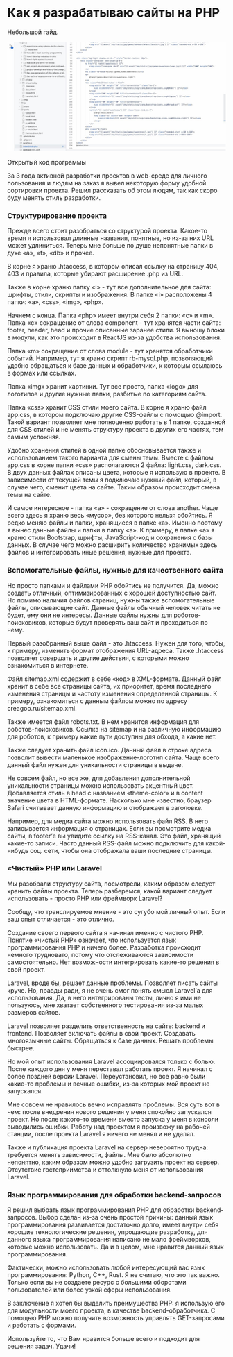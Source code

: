 # Как я разрабатываю сайты на PHP

Небольшой гайд.

![Alt](cap.jpg)

Открытый код программы

За 3 года активной разработки проектов в web-среде для личного пользования и людям на заказ я вывел некоторую форму
удобной сортировки проекта. Решил рассказать об этом людям, так как скоро буду менять стиль разработки.

### Структурирование проекта

Прежде всего стоит разобраться со структурой проекта. Какое-то время я использовал длинные названия, понятные, но из-за
них URL может удлиниться. Теперь мне больше по душе непонятные папки в духе «a», «f», «db» и прочее.

В корне я храню .htaccess, в котором описал ссылку на страницу 404, 403 и правила, которые убирают расширение .php из
URL.

Также в корне храню папку «i» - тут все дополнительное для сайта: шрифты, стили, скрипты и изображения. В папке «i»
расположены 4 папки: «a», «css», «img», «php».

Начнем с конца. Папка «php» имеет внутри себя 2 папки: «c» и «m». Папка «c» сокращение от слова component - тут хранятся
части сайта: footer, header, head и прочие описанные заранее стили. Я выношу блоки в модули, как это происходит в
ReactJS из-за удобства использования.

Папка «m» сокращение от слова module - тут хранятся обработчики событий. Например, тут я храню скрипт rb-mysql.php,
позволяющий удобно обращаться к базе данных и обработчики, к которым ссылаюсь в формах или ссылках.

Папка «img» хранит картинки. Тут все просто, папка «logo» для логотипов и другие нужные папки, разбитые по категориям
сайта.

Папка «css» хранит CSS стили моего сайта. В корне я храню файл app.css, в котором подключаю другие CSS-файлы с помощью
@import. Такой вариант позволяет мне полноценно работать в 1 папке, созданной для CSS стилей и не менять структуру
проекта в других его частях, тем самым усложняя.

Удобно хранения стилей в одной папке обосновывается также и использованием такого варианта для смены темы. Вместе с
файлом app.css в корне папки «css» располагаются 2 файла: light.css, dark.css. В двух данных файлах описаны цвета,
которые я использую в проекте. В зависимости от текущей темы я подключаю нужный файл, который, в случае чего, сменит
цвета на сайте. Таким образом происходит смена темы на сайте.

И самое интересное - папка «a» - сокращение от слова another. Чаще всего здесь я храню весь «мусор», без которого нельзя обойтись. Я редко меняю файлы и папки, хранящиеся в папке «a». Именно поэтому я вынес данные файлы и папки в папку «a». К примеру, в папке «a» я храню стили Bootstrap, шрифты, JavaScript-код и сохранения с базы данных. В случае чего можно расширить количество хранимых здесь файлов и интегрировать иные решения, нужные для проекта.

### Вспомогательные файлы, нужные для качественного сайта

Но просто папками и файлами PHP обойтись не получится. Да, можно создать отличный, оптимизированных с хорошей
доступностью сайт. Но помимо наличия файлов страниц, нужны также вспомогательные файлы, описывающие сайт. Данные файлы
обычный человек читать не будет, ему они не интересы. Данные файлы нужны для роботов-поисковиков, которые будут
проверять ваш сайт и проходиться по нему.

Первый разобранный выше файл - это .htaccess. Нужен для того, чтобы, к примеру, изменить формат отображения URL-адреса.
Также .htaccess позволяет совершать и другие действия, с которыми можно ознакомиться в интернете.

Файл sitemap.xml содержит в себе «код» в XML-формате. Данный файл хранит в себе все страницы сайта, их приоритет, время
последнего изменения страницы и частоту изменения определенной страницы. К примеру, ознакомиться с данным файлом можно
по адресу creagoo.ru/sitemap.xml.

Также имеется файл robots.txt. В нем хранится информация для роботов-поисковиков. Ссылка на sitemap и на различную
информацию для роботов, к примеру какие пути доступны для обхода, а какие нет.

Также следует хранить файл icon.ico. Данный файл в строке адреса позволит вывести маленькое изображение-логотип сайта.
Чаще всего данный файл нужен для уникальности страницы в выдаче.

Не совсем файл, но все же, для добавления дополнительной уникальности страницы можно использовать акцентный цвет.
Добавляется стиль в head с названием «theme-color» и в content значение цвета в HTML-формате. Насколько мне известно,
браузер Safari считывает данную информацию и отображает в заголовке.

Например, для медиа сайта можно использовать файл RSS. В него записывается информация о страницах. Если вы
посмотрите медиа сайты, в footer’е вы увидите ссылку на RSS-канал. Это файл, хранящий какие-то записи. Часто данный
RSS-файл можно подключить для какой-нибудь соц. сети, чтобы она отображала ваши последние страницы.

### «Чистый» PHP или Laravel

Мы разобрали структуру сайта, посмотрели, каким образом следует хранить файлы проекта. Теперь разберемся, какой вариант
следует использовать - просто PHP или фреймворк Laravel?

Сообщу, что транслируемое мнение - это сугубо мой личный опыт. Если ваш опыт отличается - это отлично.

Создание своего первого сайта я начинал именно с чистого PHP. Понятие «чистый PHP» означает, что используется язык
программирования PHP и ничего более. Разработка происходит немного трудновато, потому что отслеживаются зависимости
самостоятельно. Нет возможности интегрировать какие-то решения в свой проект.

Laravel, вроде бы, решает данные проблемы. Позволяет писать сайты круче. Но, правды ради, я не очень смог понять смысл
Laravel’а для использования. Да, в него интегрированы тесты, лично я ими не пользуюсь, мне хватает собственного
тестирования из-за малых размеров сайтов.

Laravel позволяет разделить ответственность на сайте: backend и frontend. Позволяет включать файлы в свой проект.
Создавать многоязычные сайты. Обращаться к базе данных. Решать проблемы быстрее.

Но мой опыт использования Laravel ассоциировался только с болью. После каждого дня у меня переставал работать проект. Я
начинал с более поздней версии Laravel. Переустановил, но все равно были какие-то проблемы и вечные ошибки, из-за
которых мой проект не запускался.

Мне совсем не нравилось вечно исправлять проблемы. Вся суть вот в чем: после внедрения нового решения у меня спокойно
запускался проект. Но после какого-то времени вместо запуска у меня в консоли выводились ошибки. Работу над проектом я
произвожу на рабочей станции, после проекта Laravel я ничего не менял и не удалял.

Также и публикация проекта Laravel на сервер невероятно трудна: требуется менять зависимости, файлы. Мне было абсолютно
непонятно, каким образом можно удобно загрузить проект на сервер. Отсутствие гостеприимства и оттолкнуло меня от
использования Laravel.

### Язык программирования для обработки backend-запросов

Я решил выбрать язык программирования PHP для обработки backend-запросов. Выбор сделан из-за очень простой причины:
данный язык программирования развивается достаточно долго, имеет внутри себя хорошие технологические решения, упрощающие
разработку, для данного языка программирования написано не мало фреймворков, которые можно использовать. Да и в целом,
мне нравится данный язык программирования.

Фактически, можно использовать любой интересующий вас язык программирования: Python, C++, Rust. Я не считаю, что это так
важно. Только если вы не создаете ресурс с большими оборотами пользователей или более узкой сферы использования.

В заключение я хотел бы выделить преимущества PHP: я использую его для модульности моего проекта, в качестве
backend-обработчика. С помощью PHP можно получить возможность управлять GET-запросами и работать с формами.

Используйте то, что Вам нравится больше всего и подходит для решения задач. Удачи!
